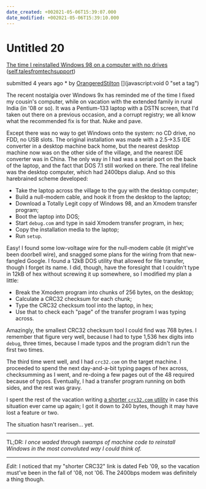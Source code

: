 ```yaml
---
date_created: +002021-05-06T15:39:07.000
date_modified: +002021-05-06T15:39:10.000
---
```


# Untitled 20

[The time I reinstalled Windows 98 on a computer with no drives](https://www.reddit.com/r/talesfromtechsupport/comments/4ozdt3/the_time_i_reinstalled_windows_98_on_a_computer/) ([self.talesfromtechsupport](https://www.reddit.com/r/talesfromtechsupport/))

submitted 4 years ago \* by [OrangeredStilton](https://www.reddit.com/user/OrangeredStilton) [](javascript:void 0 "set a tag")

The recent nostalgia over Windows 9x has reminded me of the time I fixed my cousin's computer, while on vacation with the extended family in rural India (in '08 or so). It was a Pentium-133 laptop with a DSTN screen, that I'd taken out there on a previous occasion, and a corrupt registry; we all know what the recommended fix is for that. Nuke and pave.

Except there was no way to get Windows onto the system: no CD drive, no FDD, no USB slots. The original installation was made with a 2.5->3.5 IDE converter in a desktop machine back home, but the nearest desktop machine now was on the other side of the village, and the nearest IDE converter was in China. The only way in I had was a serial port on the back of the laptop, and the fact that DOS 7.1 still worked on there. The real lifeline was the desktop computer, which had 2400bps dialup. And so this harebrained scheme developed:

- Take the laptop across the village to the guy with the desktop computer;
- Build a null-modem cable, and hook it from the desktop to the laptop;
- Download a Totally Legit copy of Windows 98, and an Xmodem transfer program;
- Boot the laptop into DOS;
- Start `debug.com` and type in said Xmodem transfer program, in hex;
- Copy the installation media to the laptop;
- Run `setup`.

Easy! I found some low-voltage wire for the null-modem cable (it might've been doorbell wire), and snagged some plans for the wiring from that new-fangled Google. I found a 12kB DOS utility that allowed for file transfer, though I forget its name. I did, though, have the foresight that I couldn't type in 12kB of hex without screwing it up somewhere, so I modified my plan a little:

- Break the Xmodem program into chunks of 256 bytes, on the desktop;
- Calculate a CRC32 checksum for each chunk;
- Type the CRC32 checksum tool into the laptop, in hex;
- Use that to check each "page" of the transfer program I was typing across.

Amazingly, the smallest CRC32 checksum tool I could find was 768 bytes. I remember that figure very well, because I had to type 1,536 hex digits into `debug`, three times, because I made typos and the program didn't run the first two times.

The third time went well, and I had `crc32.com` on the target machine. I proceeded to spend the next day-and-a-bit typing pages of hex across, checksumming as I went, and re-doing a few pages out of the 48 required because of typos. Eventually, I had a transfer program running on both sides, and the rest was gravy.

I spent the rest of the vacation writing [a shorter `crc32.com` utility](http://imrannazar.com/CRC) in case this situation ever came up again; I got it down to 240 bytes, though it may have lost a feature or two.

The situation hasn't rearisen... yet.

---

TL;DR: _I once waded through swamps of machine code to reinstall Windows in the most convoluted way I could think of._

---

_Edit_: I noticed that my "shorter CRC32" link is dated Feb '09, so the vacation must've been in the fall of '08, not '06. The 2400bps modem was definitely a thing though.
